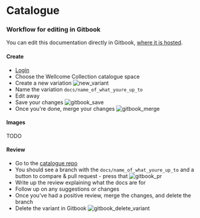 # Catalogue

### Workflow for editing in Gitbook

You can edit this documentation directly in Gitbook, [where it is hosted](https://wellcomecollection.gitbook.io/catalogue/).

#### Create 

* [Login](https://app.gitbook.com/)
* Choose the Wellcome Collection catalogue space
* Create a new variation
  ![new_variant](https://user-images.githubusercontent.com/31692/70724013-c372d400-1cf1-11ea-9370-db0245b964a7.png)
* Name the variation `docs/name_of_what_youre_up_to`
* Edit away
* Save your changes
  ![gitbook_save](https://user-images.githubusercontent.com/31692/70724055-d1c0f000-1cf1-11ea-97b9-da8233903523.png)
* Once you're done, merge your changes
  ![gitbook_merge](https://user-images.githubusercontent.com/31692/70724078-d84f6780-1cf1-11ea-9092-6e41735d0db8.png)

#### Images

TODO

#### Review

* Go to the [catalogue repo](https://github.com/wellcometrust/catalogue)
* You should see a branch with the `docs/name_of_what_youre_up_to` and a button to compare & pull request - press that
  ![gitbook_pr](https://user-images.githubusercontent.com/31692/70724110-e604ed00-1cf1-11ea-92b1-d7b2e4a61108.png)
* Write up the review explaining what the docs are for
* Follow up on any suggestions or changes
* Once you've had a positive review, merge the changes, and delete the branch
* Delete the variant in Gitbook
  ![gitbook_delete_variant](https://user-images.githubusercontent.com/31692/70724129-ec936480-1cf1-11ea-9101-3264053016c4.png)



